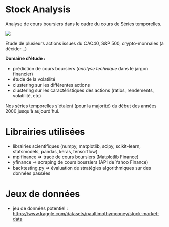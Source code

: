 # Stock Analysis
Analyse de cours boursiers dans le cadre du cours de Séries temporelles.

![](https://www.section.io/engineering-education/how-to-plot-a-candlestick-chart-in-python-using-the-matplotlib-finance-api/btc.png)

Etude de plusieurs actions issues du CAC40, S&P 500, crypto-monnaies (à décider...)

**Domaine d'étude :**
- prédiction de cours boursiers (_analyse technique_ dans le jargon financier)
- étude de la volatilité
- clustering sur les différentes actions
- clustering sur les caractéristiques des actions (ratios, rendements, volatilité, etc)

Nos séries temporelles s'étalent (pour la majorité) du début des années 2000 jusqu'à aujourd'hui.

# Librairies utilisées
- librairies scientifiques (numpy, matplotlib, scipy, scikit-learn, statsmodels, pandas, keras, tensorflow)
- mplfinance => tracé de cours boursiers (Matplotlib Finance)
- yfinance => scraping de cours boursiers (API de Yahoo Finance)
- backtesting.py => évaluation de stratégies algorithmiques sur des données passées

# Jeux de données
- jeu de données potentiel : https://www.kaggle.com/datasets/paultimothymooney/stock-market-data
